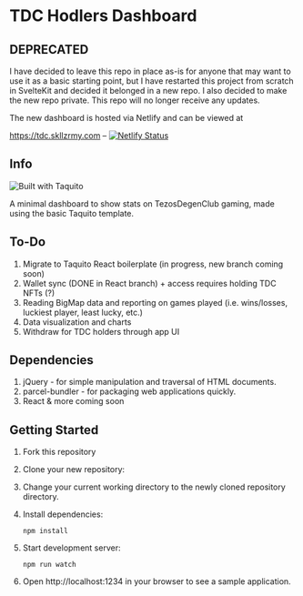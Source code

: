# TDC Hodlers Dashboard

## **DEPRECATED**
I have decided to leave this repo in place as-is for anyone that may want to use it as a basic starting point, but I have restarted this project from scratch in SvelteKit and decided it belonged in a new repo. I also decided to make the new repo private. This repo will no longer receive any updates.

The new dashboard is hosted via Netlify and can be viewed at 

https://tdc.skllzrmy.com  –  [![Netlify Status](https://api.netlify.com/api/v1/badges/643316d9-36d8-4177-80e8-287db4062569/deploy-status)](https://app.netlify.com/sites/vigilant-golick-726bee/deploys)

## Info

![Built with Taquito][logo]

A minimal dashboard to show stats on TezosDegenClub gaming, made using the basic Taquito template.

## To-Do

1. Migrate to Taquito React boilerplate (in progress, new branch coming soon)
2. Wallet sync (DONE in React branch) + access requires holding TDC NFTs (?)
3. Reading BigMap data and reporting on games played (i.e. wins/losses, luckiest player, least lucky, etc.)
4. Data visualization and charts
5. Withdraw for TDC holders through app UI

## Dependencies

1. jQuery - for simple manipulation and traversal of HTML documents.
2. parcel-bundler - for packaging web applications quickly.
3. React & more coming soon

## Getting Started

1. Fork this repository
2. Clone your new repository:
3. Change your current working directory to the newly cloned repository directory.
4. Install dependencies:

    `npm install`

5. Start development server:

    `npm run watch`

6. Open http://localhost:1234 in your browser to see a sample application.

[logo]: https://raw.githubusercontent.com/ecadlabs/taquito-boilerplate/master/assets/built-with-taquito.png "Built with Taquito"
